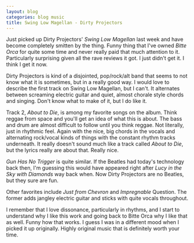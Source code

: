 ```yaml
---
layout: blog
categories: blog music
title: Swing Low Magellan - Dirty Projectors
---
```


Just picked up Dirty Projectors' *Swing Low Magellan* last week and have
become completely smitten by the thing.  Funny thing that I've owned
*Bitte Orca* for quite some time and never really paid that much
attention to it.  Particularly surprising given all the rave reviews
it got.  I just didn't get it.  I think I get it now. 

Dirty Projectors is kind of a disjointed, pop/rock/alt band that seems
to not know what it is sometimes, but in a really good way.  I would
love to describe the first track on Swing Low Magellan, but I can't.
It alternates between screaming electric guitar and quiet, almost
chorale style chords and singing.  Don't know what to make of it, but
I do like it. 

Track 2, *About to Die*, is among my favorite songs on the album.  Think
reggae from space and you'll get an idea of what this is about.  The
bass and drum are almost difficult to follow until you think reggae.
Not literally, just in rhythmic feel.  Again with the nice, big chords
in the vocals and alternating rock/vocal kinds of things with the
constant rhythm tracks underneath.  It really doesn't sound much like
a track called *About to Die*, but the lyrics really are about that.  Really
nice. 

*Gun Has No Trigger* is quite similar.  If the Beatles had today's
technology back then, I'm guessing this would have appeared right
after *Lucy in the Sky with Diamonds* way back when.  Now Dirty
Projectors are no Beatles, but they sure are fun. 

Other favorites include *Just from Chevron* and *Impregnable*
Question. The former adds jangley electric guitar and sticks with
quite vocals throughout. 

I remember that I love dissonance, particularly in rhythms, and I
start to understand why I like this work and going back to Bitte Orca
why I like that as well.  Funny how that works.  I guess I was in a
different mood when I picked it up originally.  Highly original music
that is definitely worth your time. 
